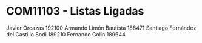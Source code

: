 
# COM11103 - Listas Ligadas
Javier Orcazas 192100
Armando Limón Bautista 188471
Santiago Fernández del Castillo Sodi 189210
Fernando Colin 189644

